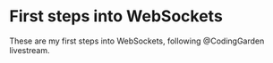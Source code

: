 # First steps into WebSockets

These are my first steps into WebSockets,  following @CodingGarden livestream.